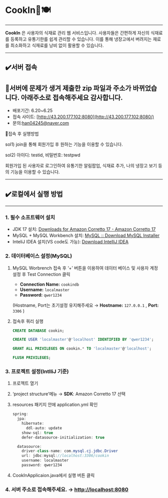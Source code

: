 # CookIn🍳🍽️

---
**CookIn** 은 사용자의 식재료 관리 웹 서비스입니다.
사용자들은 간편하게 자신의 식재료를 등록하고 유통기한를 쉽게 관리할 수 있습니다.
이를 통해 냉장고에서 버려지는 재료를 최소화하고 식재료를 낭비 없이 활용할 수 있습니다.

---

## ✔️서버 접속

## 📢서버에 문제가 생겨 제출한 zip 파일과 주소가 바뀌었습니다. 아래주소로 접속해주세요 감사합니다.

- 배포기간: 6.20~6.25
- 접속 사이트: [http://43.200.177.102:8080](http://43.200.177.102:8080/)
- 문의:han04245@naver.com
  
📌접속 후 실행방법

sol1) join을 통해 회원가입 후 원하는 기능을 이용할 수 있습니다. 

sol2) 아이디: testid, 비밀번호: testpwd

회원가입 된 사용자로 로그인하여 유통기한 알림팝업, 식재료 추가, 나의 냉장고 보기 등의 기능을 이용할 수 있습니다.

---

## ✔️로컬에서 실행 방법

---

### 1. 필수 소프트웨어 설치

- JDK 17 설치: [Downloads for Amazon Corretto 17 - Amazon Corretto 17](https://docs.aws.amazon.com/corretto/latest/corretto-17-ug/downloads-list.html)
- MySQL + MySQL Workbench 설치: [MySQL :: Download MySQL Installer](https://dev.mysql.com/downloads/installer/)
- InteliJ IDEA 설치(VS code도 가능): [Download IntelliJ IDEA](https://www.jetbrains.com/idea/download/?section=windows)

### 2. 데이터베이스 설정(MySQL)

1. MySQL Worbrench 접속 후 ‘+’  버튼을 이용하여 데이터 베이스 및 사용자 계정 설정 후 Test Connection 클릭
    - **Connection Name:** `cookindb`
    - **Username:** `localmaster`
    - **Password:** `qwer1234`
    
    (Hostname, Port는 초기설정 유지해주세요 → **Hostname:** `127.0.0.1` , **Port:** `3306` )
    
2. 접속후 쿼리 실행
    
    ```sql
    CREATE DATABASE cookin;
    
    CREATE USER 'localmaster'@'localhost' IDENTIFIED BY 'qwer1234';
    
    GRANT ALL PRIVILEGES ON cookin.* TO 'localmaster'@'localhost';
    
    FLUSH PRIVILEGES;
    ```
    

### 3. 프로젝트 설정(IntlliJ 기준)

1. 프로젝트 열기
2.  ‘project structure’메뉴 → **SDK**: Amazon Corretto 17 선택
3. resources 패키지 안에 application.yml  확인
    
    ```java
    spring:
      jpa:
        hibernate:
          ddl-auto: update
        show-sql: true
        defer-datasource-initialization: true
    
      datasource:
        driver-class-name: com.mysql.cj.jdbc.Driver
        url: jdbc:mysql://localhost:3306/cookin
        username: localmaster
        password: qwer1234
    ```
   
4. CookInApplicaion.java에서 실행 버튼 클릭 

### 4. 서버 주소로 접속해주세요. →  [http://localhost:8080](http://localhost:8080/fridge.html)
